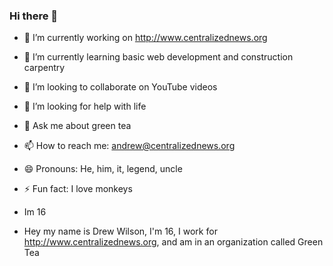 ### Hi there 👋
- 🔭  I’m currently working on http://www.centralizednews.org
- 🌱  I’m currently learning basic web development and construction carpentry
- 👯  I’m looking to collaborate on YouTube videos
- 🤔  I’m looking for help with life
- 💬  Ask me about green tea
- 📫  How to reach me: [andrew@centralizednews.org](mailto:andrew@centralizednews.org)
- 😄  Pronouns: He, him, it, legend, uncle
- ⚡  Fun fact: I love monkeys

- Im 16
- Hey my name is Drew Wilson, I'm 16, I work for http://www.centralizednews.org, and am in an organization called Green Tea

